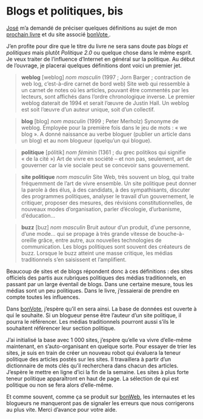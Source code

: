 # Blogs et politiques, bis

[José](http://carnetsdenuit.typepad.com/) m’a demandé de préciser quelques définitions au sujet de mon [prochain livre](https://tcrouzet.com/2006/07/20/blogs-et-politique/) et du site associé [bonVote ](http://www.bonvote.com).

J’en profite pour dire que le titre du livre ne sera sans doute pas *blogs et politiques* mais plutôt *Politique 2.0* ou quelque chose dans le même esprit. Je veux traiter de l’influence d’Internet en général sur la politique. Au début de l’ouvrage, je placerai quelques définitions dont voici un premier jet.

> **weblog** \[weblog\] *nom masculin* (1997 ; Jorn Barger ; contraction de web log, c’est-à-dire carnet de bord web) Site web qui ressemble à un carnet de notes où les articles, pouvant être commentés par les lecteurs, sont affichés dans l’ordre chronologique inverse. Le premier weblog daterait de 1994 et serait l’œuvre de Justin Hall. Un weblog est soit l’œuvre d’un auteur unique, soit d’un collectif.

> **blog** \[blog\] *nom masculin* (1999 ; Peter Merholz) Synonyme de weblog. Employée pour la première fois dans le jeu de mots : « we blog ». A donné naissance au verbe bloguer (publier un article dans un blog) et au nom blogueur (quelqu’un qui blogue).

> **politique** \[pólitik\] *nom féminin* (1361 ; du grec politikos qui signifie « de la cité ») Art de vivre en société – et non pas, seulement, art de gouverner car la vie sociale peut se concevoir sans gouvernement.

> **site politique** *nom masculin* Site Web, très souvent un blog, qui traite fréquemment de l’art de vivre ensemble. Un site politique peut donner la parole à des élus, à des candidats, à des sympathisants, discuter des programmes politiques, analyser le travail d’un gouvernement, le critiquer, proposer des mesures, des révisions constitutionnelles, de nouveaux modes d’organisation, parler d’écologie, d’urbanisme, d’éducation…

> **buzz** \[buz\] *nom masculin* Bruit autour d’un produit, d’une personne, d’une mode… qui se propage à très grande vitesse de bouche-à-oreille grâce, entre autre, aux nouvelles technologies de communication. Les blogs politiques sont souvent des créateurs de buzz. Lorsque le buzz atteint une masse critique, les médias traditionnels s’en saisissent et l’amplifient.

Beaucoup de sites et de blogs répondent donc à ces définitions : des sites officiels des partis aux rubriques politiques des médias traditionnels, en passant par un large éventail de blogs. Dans une certaine mesure, tous les médias sont un peu politiques. Dans le livre, j’essaierai de prendre en compte toutes les influences.

Dans [bonVote](http://www.bonvote.com), j’espère qu’il en sera ainsi. La base de données est ouverte à qui le souhaite. Si un blogueur pense être l’auteur d’un site politique, il pourra le référencer. Les médias traditionnels pourront aussi s’ils le souhaitent référencer leur section politique.

J’ai initialisé la base avec 1 000 sites, j’espère qu’elle va vivre d’elle-même maintenant, en s’auto-organisant en quelque sorte. Pour essayer de trier les sites, je suis en train de créer un nouveau robot qui évaluera la teneur politique des articles postés sur les sites. Il travaillera à partir d’un dictionnaire de mots clés qu’il recherchera dans chacun des articles. J’espère le mettre en ligne d’ici la fin de la semaine. Les sites à plus forte teneur politique apparaîtront en haut de page. La sélection de qui est politique ou non se fera alors d’elle-même.

Et comme souvent, comme ça se produit sur [bonWeb](http://www.bonweb.com), les internautes et les blogueurs ne manqueront pas de signaler les erreurs que nous corrigerons au plus vite. Merci d’avance pour votre aide.